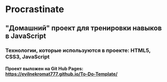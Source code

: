 # Procrastinate
## "Домашний" проект для тренировки навыков в JavaScript
### Технологии, которые используются в проекте: HTML5, CSS3, JavaScript

#### Проект выложен на Git Hub Pages: https://evilnekromat777.github.io/To-Do-Template/
